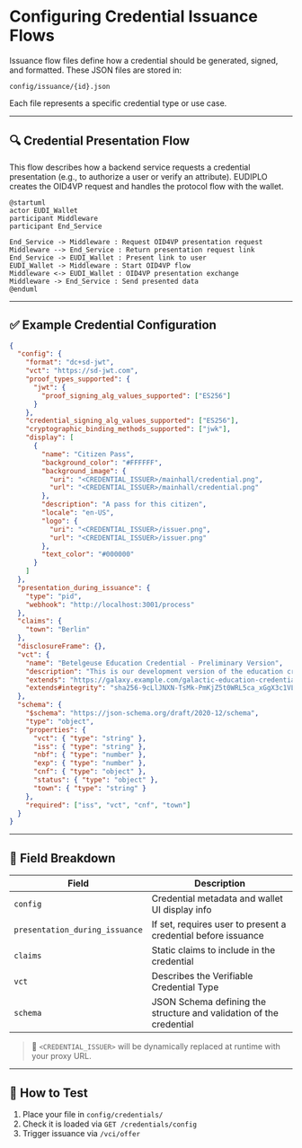 # Configuring Credential Issuance Flows

Issuance flow files define how a credential should be generated, signed, and formatted. These JSON files are stored in:

```string
config/issuance/{id}.json
```

Each file represents a specific credential type or use case.

---

## 🔍 Credential Presentation Flow

This flow describes how a backend service requests a credential presentation (e.g., to authorize a user or verify an attribute). EUDIPLO creates the OID4VP request and handles the protocol flow with the wallet.

```plantuml
@startuml
actor EUDI_Wallet
participant Middleware
participant End_Service

End_Service -> Middleware : Request OID4VP presentation request
Middleware --> End_Service : Return presentation request link
End_Service -> EUDI_Wallet : Present link to user
EUDI_Wallet -> Middleware : Start OID4VP flow
Middleware <-> EUDI_Wallet : OID4VP presentation exchange
Middleware -> End_Service : Send presented data
@enduml
```

---

## ✅ Example Credential Configuration

```json
{
  "config": {
    "format": "dc+sd-jwt",
    "vct": "https://sd-jwt.com",
    "proof_types_supported": {
      "jwt": {
        "proof_signing_alg_values_supported": ["ES256"]
      }
    },
    "credential_signing_alg_values_supported": ["ES256"],
    "cryptographic_binding_methods_supported": ["jwk"],
    "display": [
      {
        "name": "Citizen Pass",
        "background_color": "#FFFFFF",
        "background_image": {
          "uri": "<CREDENTIAL_ISSUER>/mainhall/credential.png",
          "url": "<CREDENTIAL_ISSUER>/mainhall/credential.png"
        },
        "description": "A pass for this citizen",
        "locale": "en-US",
        "logo": {
          "uri": "<CREDENTIAL_ISSUER>/issuer.png",
          "url": "<CREDENTIAL_ISSUER>/issuer.png"
        },
        "text_color": "#000000"
      }
    ]
  },
  "presentation_during_issuance": {
    "type": "pid",
    "webhook": "http://localhost:3001/process"
  },
  "claims": {
    "town": "Berlin"
  },
  "disclosureFrame": {},
  "vct": {
    "name": "Betelgeuse Education Credential - Preliminary Version",
    "description": "This is our development version of the education credential. Don't panic.",
    "extends": "https://galaxy.example.com/galactic-education-credential-0.9",
    "extends#integrity": "sha256-9cLlJNXN-TsMk-PmKjZ5t0WRL5ca_xGgX3c1VLmXfh-WRL5"
  },
  "schema": {
    "$schema": "https://json-schema.org/draft/2020-12/schema",
    "type": "object",
    "properties": {
      "vct": { "type": "string" },
      "iss": { "type": "string" },
      "nbf": { "type": "number" },
      "exp": { "type": "number" },
      "cnf": { "type": "object" },
      "status": { "type": "object" },
      "town": { "type": "string" }
    },
    "required": ["iss", "vct", "cnf", "town"]
  }
}
```

---

## 📌 Field Breakdown

| Field                         | Description                                                              |
|-------------------------------|--------------------------------------------------------------------------|
| `config`                      | Credential metadata and wallet UI display info                          |
| `presentation_during_issuance` | If set, requires user to present a credential before issuance            |
| `claims`                      | Static claims to include in the credential                              |
| `vct`                         | Describes the Verifiable Credential Type                                |
| `schema`                      | JSON Schema defining the structure and validation of the credential      |

> 🧠 `<CREDENTIAL_ISSUER>` will be dynamically replaced at runtime with your proxy URL.

---

## 🧪 How to Test

1. Place your file in `config/credentials/`
2. Check it is loaded via `GET /credentials/config`
3. Trigger issuance via `/vci/offer`
